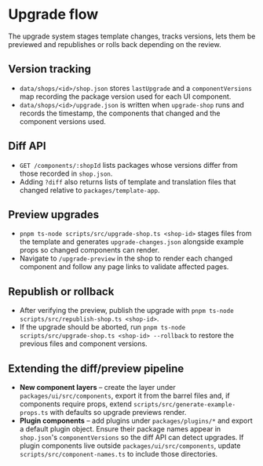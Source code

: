 # Upgrade flow

The upgrade system stages template changes, tracks versions, lets them be previewed and republishes or rolls back depending on the review.

## Version tracking
- `data/shops/<id>/shop.json` stores `lastUpgrade` and a `componentVersions` map recording the package version used for each UI component.
- `data/shops/<id>/upgrade.json` is written when `upgrade-shop` runs and records the timestamp, the components that changed and the component versions used.

## Diff API
- `GET /components/:shopId` lists packages whose versions differ from those recorded in `shop.json`.
- Adding `?diff` also returns lists of template and translation files that changed relative to `packages/template-app`.

## Preview upgrades
- `pnpm ts-node scripts/src/upgrade-shop.ts <shop-id>` stages files from the template and generates `upgrade-changes.json` alongside example props so changed components can render.
- Navigate to `/upgrade-preview` in the shop to render each changed component and follow any page links to validate affected pages.

## Republish or rollback
- After verifying the preview, publish the upgrade with `pnpm ts-node scripts/src/republish-shop.ts <shop-id>`.
- If the upgrade should be aborted, run `pnpm ts-node scripts/src/upgrade-shop.ts <shop-id> --rollback` to restore the previous files and component versions.

## Extending the diff/preview pipeline
- **New component layers** – create the layer under `packages/ui/src/components`, export it from the barrel files and, if components require props, extend `scripts/src/generate-example-props.ts` with defaults so upgrade previews render.
- **Plugin components** – add plugins under `packages/plugins/*` and export a default plugin object. Ensure their package names appear in `shop.json`'s `componentVersions` so the diff API can detect upgrades. If plugin components live outside `packages/ui/src/components`, update `scripts/src/component-names.ts` to include those directories.
